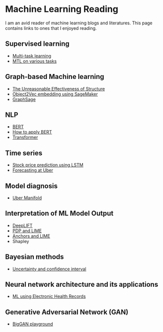 # Machine Learning Reading
I am an avid reader of machine learning blogs and literatures. This page contains links to ones that I enjoyed reading.   

## Supervised learning
* [Multi-task learning](https://medium.com/huggingface/beating-the-state-of-the-art-in-nlp-with-hmtl-b4e1d5c3faf) 
* [MTL on various tasks](https://towardsdatascience.com/multitask-learning-teach-your-ai-more-to-make-it-better-dde116c2cd40)

## Graph-based Machine learning
* [The Unreasonable Effectiveness of Structure](https://www.youtube.com/watch?v=t4k5LKCpboc)
* [Object2Vec embedding using SageMaker](https://aws.amazon.com/blogs/machine-learning/introduction-to-amazon-sagemaker-object2vec/)
* [GraphSage](http://i.stanford.edu/~jure/pub/talks2/graphsage_gin-ita-feb19.pdf)

## NLP
* [BERT](https://jalammar.github.io/illustrated-bert/)
* [How to apply BERT](https://www.youtube.com/watch?v=bDxFvr1gpSU)
* [Transformer](https://towardsdatascience.com/transformers-141e32e69591)

## Time series
* [Stock price prediction using LSTM](https://www.altumintelligence.com/articles/a/Time-Series-Prediction-Using-LSTM-Deep-Neural-Networks)
* [Forecasting at Uber](https://eng.uber.com/m4-forecasting-competition/)

## Model diagnosis
* [Uber Manifold](https://eng.uber.com/manifold/)

## Interpretation of ML Model Output
* [DeepLIFT](https://github.com/kundajelab/deeplift)
* [PDP and LIME](https://towardsdatascience.com/interpretable-ai-or-how-i-learned-to-stop-worrying-and-trust-ai-e61f9e8ee2c2)
* [Anchors and LIME](https://towardsdatascience.com/anchor-your-model-interpretation-by-anchors-aa4ed7104032)
* Shapley

## Bayesian methods
* [Uncertainty and confidence interval](https://erikbern.com/2018/10/08/the-hackers-guide-to-uncertainty-estimates.html)

## Neural network architecture and its applications
* [ML using Electronic Health Records](https://goku.me/blog/EHR)

## Generative Adversarial Network (GAN)
* [BigGAN playground](https://colab.research.google.com/github/tensorflow/hub/blob/master/examples/colab/biggan_generation_with_tf_hub.ipynb)
